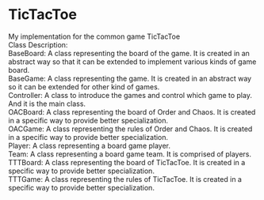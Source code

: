# TicTacToe
My implementation for the common game TicTacToe  
Class Description:  
BaseBoard: A class representing the board of the game. It is created in an abstract way so that it can be extended to implement various kinds of game board.  
BaseGame: A class representing the game. It is created in an abstract way so it can be extended for other kind of games.  
Controller: A class to introduce the games and control which game to play. And it is the main class.  
OACBoard: A class representing the board of Order and Chaos. It is created in a specific way to provide better specialization.  
OACGame: A class representing the rules of Order and Chaos. It is created in a specific way to provide better specialization.  
Player: A class representing  a board game player.  
Team: A class representing a board game team. It is comprised of players.  
TTTBoard: A class representing the board of TicTacToe. It is created in a specific way to provide better specialization.  
TTTGame: A class representing the rules of TicTacToe. It is created in a specific way to provide better specialization.  
